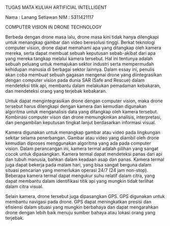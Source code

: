 TUGAS MATA KULIAH ARTIFICIAL INTELLIGENT

Nama  : Lanang Setiawan
NIM   : 5311421117

COMPUTER VISION IN DRONE TECHNOLOGY

Berbeda dengan drone masa lalu, drone masa kini tidak hanya dilengkapi untuk menangkap gambar dan video beresolusi tinggi. Berkat teknologi computer vision, drone dapat memahami apa yang ditangkap oleh kamera mereka, serta dapat membuat sebuah keputusan sebab-akibat dari apa yang mereka tangkap melalui kamera tersebut. Hal ini tentunya adalah sebuah peluang untuk memajukan sektor industri serta mempermudah kehidupan manusia di berbagai sektor lainnya. Dalam essay ini, penulis akan coba membuat sebuah gagasan mengenai drone yang diintegrasikan dengan computer vision pada dunia SAR (Safe and Rescue) dalam mendeteksi titik api, membantu dalam melakukan pemadaman kebakaran, dan mendeteksi orang yang terjebak kebakaran.

Untuk dapat mengintegrasikan drone dengan computer vision, maka drone tersebut harus dilengkapi dengan kamera dan kemudian digunakan algoritma untuk menganalisis data yang ditangkap oleh kamera tersebut. Kombinasi computer vison dan drone memungkinkan analisis, interpretasi, dan pengambilan keputusan tingkat lanjut berdasarkan informasi visual.

Kamera digunakan untuk menangkap gambar atau video pada lingkungan sekitar selama penerbangan. Gambar atau video yang diambil oleh drone kemudian diproses menggunakan algoritma yang ada pada computer vision. Dalam perancangan ini, kamera termal adalah pilihan yang sangat cocok untuk dipasangkan. Kamera termal dapat mendeteksi panas dari api dan tubuh manusia, bahkan dalam keadaan asap dan panas. Kamera termal juga dapat bekerja pada malam hari, yang bisa sangat berguna dalam situasi pencarian yang memerlukan operasi 24/7 (24 jam non-stop). Beberapa kamera termal dapat mengukur suhu relatif dalam citra, yang dapat membantu dalam identifikasi titik api yang mungkin tidak terlihat dalam citra visual.

Selain kamera, drone tersebut juga dipasangkan GPS. GPS digunakan untuk membantu navigasi pada drone. GPS dapat meningkatkan presisi dan efisiensi dalam situasi yang mungkin berbahaya dan dapat mengarahkan drone dengan lebih baik menuju sumber bahaya atau lokasi orang yang terjebak.
